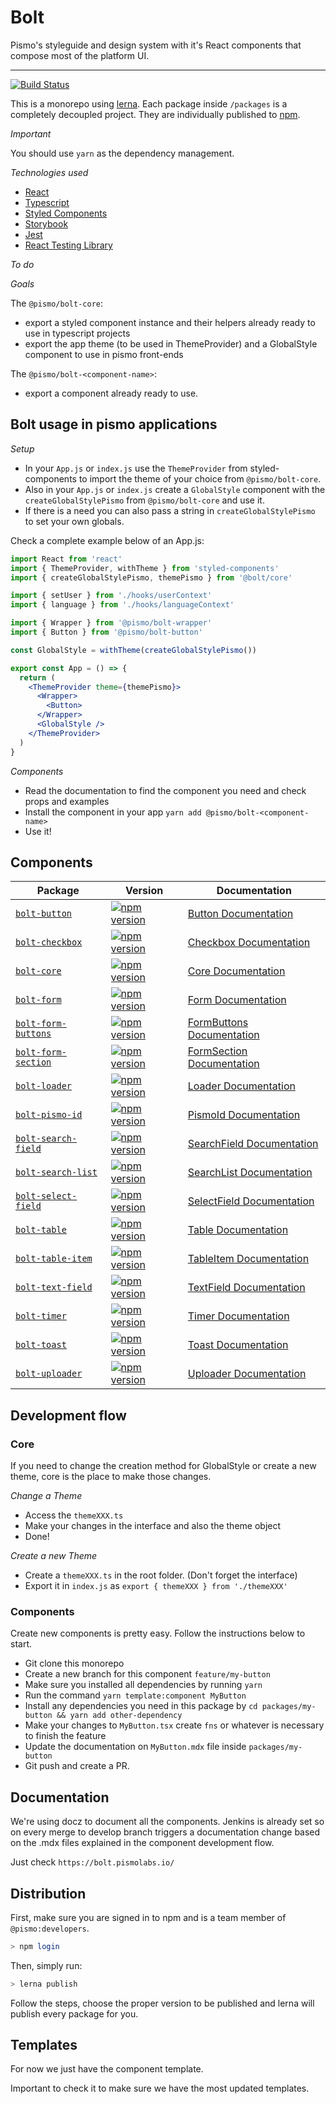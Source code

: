 # Bolt

Pismo's styleguide and design system with it's React components that compose most of the platform UI.

---
[![Build Status](https://travis-ci.org/pismo/bolt.svg?branch=master)](https://travis-ci.org/pismo/bolt)

This is a monorepo using [lerna](https://lernajs.io/). Each package inside `/packages` is a completely decoupled project. They are individually published to [npm](https://www.npmjs.com/org/pismo).

_Important_

You should use `yarn` as the dependency management.

_Technologies used_

- [React](https://reactjs.org/docs/getting-started.html)
- [Typescript](https://github.com/sw-yx/react-typescript-cheatsheet)
- [Styled Components](https://www.styled-components.com/docs/api#typescript)
- [Storybook](https://storybook.js.org/docs/basics/introduction/)
- [Jest](https://github.com/sapegin/jest-cheat-sheet)
- [React Testing Library](https://github.com/kentcdodds/react-testing-library#usage)

_To do_

_Goals_

The `@pismo/bolt-core`:

- export a styled component instance and their helpers already ready to use in typescript projects
- export the app theme (to be used in ThemeProvider) and a GlobalStyle component to use in pismo front-ends

The `@pismo/bolt-<component-name>`:

- export a component already ready to use.

## Bolt usage in pismo applications

_Setup_

- In your `App.js` or `index.js` use the `ThemeProvider` from styled-components to import the theme of your choice from `@pismo/bolt-core`.
- Also in your `App.js` or `index.js` create a `GlobalStyle` component with the `createGlobalStylePismo` from `@pismo/bolt-core` and use it.
- If there is a need you can also pass a string in `createGlobalStylePismo` to set your own globals.

Check a complete example below of an App.js:

```jsx
import React from 'react'
import { ThemeProvider, withTheme } from 'styled-components'
import { createGlobalStylePismo, themePismo } from '@bolt/core'

import { setUser } from './hooks/userContext'
import { language } from './hooks/languageContext'

import { Wrapper } from '@pismo/bolt-wrapper'
import { Button } from '@pismo/bolt-button'

const GlobalStyle = withTheme(createGlobalStylePismo())

export const App = () => {
  return (
    <ThemeProvider theme={themePismo}>
      <Wrapper>
        <Button>
      </Wrapper>
      <GlobalStyle />
    </ThemeProvider>
  )
}
```

_Components_

- Read the documentation to find the component you need and check props and examples
- Install the component in your app `yarn add @pismo/bolt-<component-name>`
- Use it!

## Components

| Package | Version | Documentation |
| - | - | - |
| [`bolt-button`](/packages/button)| [![npm version](https://badge.fury.io/js/%40pismo%2Fbolt-button.svg)](https://badge.fury.io/js/%40pismo%2Fbolt-button)| [Button Documentation](https://bolt.pismolabs.io/packages-core-components-button) |
| [`bolt-checkbox`](/packages/checkbox)| [![npm version](https://badge.fury.io/js/%40pismo%2Fbolt-checkbox.svg)](https://badge.fury.io/js/%40pismo%2Fbolt-checkbox)| [Checkbox Documentation](https://bolt.pismolabs.io/packages-core-components-checkbox) |
| [`bolt-core`](/packages/core)| [![npm version](https://badge.fury.io/js/%40pismo%2Fbolt-core.svg)](https://badge.fury.io/js/%40pismo%2Fbolt-core)| [Core Documentation](https://bolt.pismolabs.io/packages-core-components-core) |
| [`bolt-form`](/packages/form)| [![npm version](https://badge.fury.io/js/%40pismo%2Fbolt-form.svg)](https://badge.fury.io/js/%40pismo%2Fbolt-form)| [Form Documentation](https://bolt.pismolabs.io/packages-core-components-form) |
| [`bolt-form-buttons`](/packages/form-buttons)| [![npm version](https://badge.fury.io/js/%40pismo%2Fbolt-form-buttons.svg)](https://badge.fury.io/js/%40pismo%2Fbolt-form-buttons)| [FormButtons Documentation](https://bolt.pismolabs.io/packages-core-components-form-buttons) |
| [`bolt-form-section`](/packages/form-section)| [![npm version](https://badge.fury.io/js/%40pismo%2Fbolt-form-section.svg)](https://badge.fury.io/js/%40pismo%2Fbolt-form-section)| [FormSection Documentation](https://bolt.pismolabs.io/packages-core-components-form-section) |
| [`bolt-loader`](/packages/loader)| [![npm version](https://badge.fury.io/js/%40pismo%2Fbolt-loader.svg)](https://badge.fury.io/js/%40pismo%2Fbolt-loader)| [Loader Documentation](https://bolt.pismolabs.io/packages-core-components-loader) |
| [`bolt-pismo-id`](/packages/pismo-id)| [![npm version](https://badge.fury.io/js/%40pismo%2Fbolt-pismo-id.svg)](https://badge.fury.io/js/%40pismo%2Fbolt-pismo-id)| [PismoId Documentation](https://bolt.pismolabs.io/packages-core-components-pismo-id) |
| [`bolt-search-field`](/packages/search-field)| [![npm version](https://badge.fury.io/js/%40pismo%2Fbolt-search-field.svg)](https://badge.fury.io/js/%40pismo%2Fbolt-search-field)| [SearchField Documentation](https://bolt.pismolabs.io/packages-core-components-search-field) |
| [`bolt-search-list`](/packages/search-list)| [![npm version](https://badge.fury.io/js/%40pismo%2Fbolt-search-list.svg)](https://badge.fury.io/js/%40pismo%2Fbolt-search-list)| [SearchList Documentation](https://bolt.pismolabs.io/packages-core-components-search-list) |
| [`bolt-select-field`](/packages/select-field)| [![npm version](https://badge.fury.io/js/%40pismo%2Fbolt-select-field.svg)](https://badge.fury.io/js/%40pismo%2Fbolt-select-field)| [SelectField Documentation](https://bolt.pismolabs.io/packages-core-components-select-field) |
| [`bolt-table`](/packages/table)| [![npm version](https://badge.fury.io/js/%40pismo%2Fbolt-table.svg)](https://badge.fury.io/js/%40pismo%2Fbolt-table)| [Table Documentation](https://bolt.pismolabs.io/packages-core-components-table) |
| [`bolt-table-item`](/packages/table-item)| [![npm version](https://badge.fury.io/js/%40pismo%2Fbolt-table-item.svg)](https://badge.fury.io/js/%40pismo%2Fbolt-table-item)| [TableItem Documentation](https://bolt.pismolabs.io/packages-core-components-table-item) |
| [`bolt-text-field`](/packages/text-field)| [![npm version](https://badge.fury.io/js/%40pismo%2Fbolt-text-field.svg)](https://badge.fury.io/js/%40pismo%2Fbolt-text-field)| [TextField Documentation](https://bolt.pismolabs.io/packages-core-components-text-field) |
| [`bolt-timer`](/packages/timer)| [![npm version](https://badge.fury.io/js/%40pismo%2Fbolt-timer.svg)](https://badge.fury.io/js/%40pismo%2Fbolt-timer)| [Timer Documentation](https://bolt.pismolabs.io/packages-core-components-timer) |
| [`bolt-toast`](/packages/toast)| [![npm version](https://badge.fury.io/js/%40pismo%2Fbolt-toast.svg)](https://badge.fury.io/js/%40pismo%2Fbolt-toast)| [Toast Documentation](https://bolt.pismolabs.io/packages-core-components-toast) |
| [`bolt-uploader`](/packages/uploader)| [![npm version](https://badge.fury.io/js/%40pismo%2Fbolt-uploader.svg)](https://badge.fury.io/js/%40pismo%2Fbolt-uploader)| [Uploader Documentation](https://bolt.pismolabs.io/packages-core-components-uploader) |


## Development flow

### Core

If you need to change the creation method for GlobalStyle or create a new theme, core is the place to make those changes.

_Change a Theme_

- Access the `themeXXX.ts`
- Make your changes in the interface and also the theme object
- Done!

_Create a new Theme_

- Create a `themeXXX.ts` in the root folder. (Don't forget the interface)
- Export it in `index.js` as `export { themeXXX } from './themeXXX'`

### Components

Create new components is pretty easy. Follow the instructions below to start.

- Git clone this monorepo
- Create a new branch for this component `feature/my-button`
- Make sure you installed all dependencies by running `yarn`
- Run the command `yarn template:component MyButton`
- Install any dependencies you need in this package by `cd packages/my-button && yarn add other-dependency`
- Make your changes to `MyButton.tsx` create `fns` or whatever is necessary to finish the feature
- Update the documentation on `MyButton.mdx` file inside `packages/my-button`
- Git push and create a PR.

## Documentation

We're using docz to document all the components. Jenkins is already set so on every merge to develop branch triggers a documentation change based on the .mdx files explained in the component development flow.

Just check `https://bolt.pismolabs.io/`

## Distribution

First, make sure you are signed in to npm and is a team member of `@pismo:developers`.

```sh
> npm login
```

Then, simply run:

```sh
> lerna publish
```

Follow the steps, choose the proper version to be published and lerna will publish every package for you.

## Templates

For now we just have the component template.

Important to check it to make sure we have the most updated templates.
